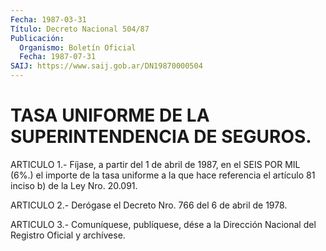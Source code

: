 ```yaml
---
Fecha: 1987-03-31
Título: Decreto Nacional 504/87
Publicación:
  Organismo: Boletín Oficial
  Fecha: 1987-07-31
SAIJ: https://www.saij.gob.ar/DN19870000504
---
```

# TASA UNIFORME DE LA SUPERINTENDENCIA DE SEGUROS.

<a id="1"></a>
ARTICULO  1.-  Fíjase,  a partir del 1 de abril de 1987, en el SEIS POR  MIL (6%.) el importe  de  la  tasa  uniforme  a  la  que  hace referencia  el  artículo  81  inciso  b)  de  la  Ley  Nro. 20.091.

<a id="2"></a>
ARTICULO  2.-  Derógase el Decreto Nro. 766 del 6 de abril de 1978.

<a id="3"></a>
ARTICULO  3.- Comuníquese, publíquese, dése a la Dirección Nacional del Registro Oficial y archívese.